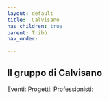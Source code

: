 ```yaml
---
layout: default
title:  Calvisano
has_children: true
parent: Tribù
nav_order: 

---
```


## Il gruppo di Calvisano 

Eventi: Progetti: Professionisti:

